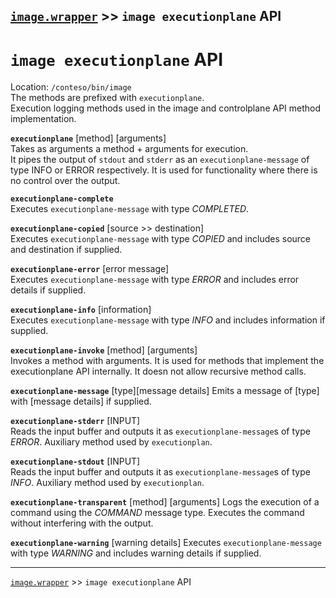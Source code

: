 [`image.wrapper`](../README.md) >> `image executionplane` API
-----

# `image executionplane` API 

Location: `/conteso/bin/image`  
The methods are prefixed with `executionplane`.  
Execution logging methods used in the image and controlplane API method implementation.

__`executionplane`__  [method] [arguments]  
Takes as arguments a method + arguments for execution.  
It pipes the output of `stdout` and `stderr` as an `executionplane-message` of type INFO or ERROR respectively.
It is used for functionality where there is no control over the output.

__`executionplane-complete`__  
Executes `executionplane-message` with type _COMPLETED_.

__`executionplane-copied`__  [source >> destination]  
Executes `executionplane-message` with type _COPIED_ and includes source and destination if supplied.

__`executionplane-error`__  [error message]  
Executes `executionplane-message` with type _ERROR_ and includes error details if supplied.

__`executionplane-info`__  [information]  
Executes `executionplane-message` with type _INFO_ and includes information if supplied.

__`executionplane-invoke`__  [method] [arguments]  
Invokes a method with arguments.
It is used for methods that implement the executionplane API internally.
It doesn not allow recursive method calls.

__`executionplane-message`__  [type][message details]
Emits a message of [type] with [message details] if supplied.

__`executionplane-stderr`__  [INPUT]  
Reads the input buffer and outputs it as `executionplane-message`s of type _ERROR_.
Auxiliary method used by `executionplan`.

__`executionplane-stdout`__  [INPUT]  
Reads the input buffer and outputs it as `executionplane-message`s of type _INFO_.
Auxiliary method used by `executionplan`.

__`executionplane-transparent`__  [method] [arguments]
Logs the execution of a command using the _COMMAND_ message type.
Executes the command without interfering with the output.

__`executionplane-warning`__  [warning details]
Executes `executionplane-message` with type _WARNING_ and includes warning details if supplied.

-----
[`image.wrapper`](../README.md) >> `image executionplane` API
